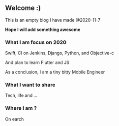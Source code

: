 ## Welcome :)

This is an empty blog I have made @2020-11-7

**Hope I will add something awesome**



### What I am focus on 2020

Swift, CI on Jenkins, Django, Python, and Objective-c

And plan to learn Flutter and JS

As a conclusion, I am a tiny bitty Mobile Engineer



### What I want to share

Tech, life and ...

### Where I am ?

On earch


